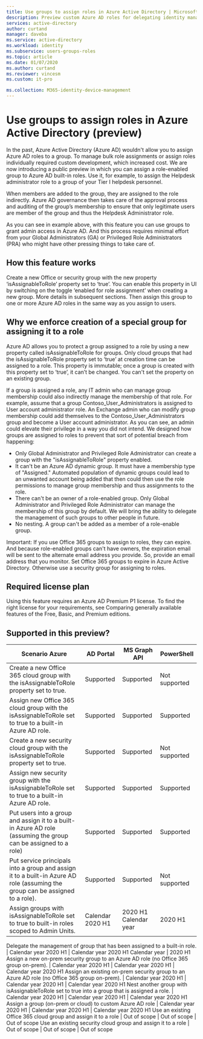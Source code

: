 ```yaml
---
title: Use groups to assign roles in Azure Active Directory | Microsoft Docs
description: Preview custom Azure AD roles for delegating identity management. Manage Azure roles in the Azure portal, PowerShell, or Graph API.
services: active-directory
author: curtand
manager: daveba
ms.service: active-directory
ms.workload: identity
ms.subservice: users-groups-roles
ms.topic: article
ms.date: 01/07/2020
ms.author: curtand
ms.reviewer: vincesm
ms.custom: it-pro

ms.collection: M365-identity-device-management
---
```


# Use groups to assign roles in Azure Active Directory (preview)

In the past, Azure Active Directory (Azure AD) wouldn't allow you to assign Azure AD roles to a group. To manage bulk role assignments or assign roles individually required custom development, which increased cost. We are now introducing a public preview in which you can assign a role-enabled group to Azure AD built-in roles. Use it, for example, to assign the Helpdesk administrator role to a group of your Tier I helpdesk personnel.

When members are added to the group, they are assigned to the role indirectly. Azure AD governance then takes care of the approval process and auditing of the group’s membership to ensure that only legitimate users are member of the group and thus the Helpdesk Administrator role.

As you can see in example above, with this feature you can use groups to grant admin access in Azure AD. And this process requires minimal effort from your Global Administrators (GA) or Privileged Role Administrators (PRA) who might have other pressing things to take care of.

## How this feature works

Create a new Office or security group with the new property ‘isAssignableToRole’ property set to ‘true’. You can enable this property in UI by switching on the toggle ‘enabled for role assignment’ when creating a new group. More details in subsequent sections. Then assign this group to one or more Azure AD roles in the same way as you assign to users.

## Why we enforce creation of a special group for assigning it to a role

Azure AD allows you to protect a group assigned to a role by using a new property called isAssignableToRole for groups. Only cloud groups that had the isAssignableToRole property set to ‘true’ at creation time can be assigned to a role. This property is immutable; once a group is created with this property set to ‘true’, it can’t be changed. You can't set the property on an existing group.

If a group is assigned a role, any IT admin who can manage group membership could also indirectly manage the membership of that role. For example, assume that a group Contoso_User_Administrators is assigned to User account administrator role. An Exchange admin who can modify group membership could add themselves to the Contoso_User_Administrators group and become a User account administrator. As you can see, an admin could elevate their privilege in a way you did not intend. We designed how groups are assigned to roles to prevent that sort of potential breach from happening:

- Only Global Administrator and Privileged Role Administrator can create a group with the "isAssignableToRole" property enabled.
- It can't be an Azure AD dynamic group. It must have a membership type of "Assigned." Automated population of dynamic groups could lead to an unwanted account being added that then could then use the role permissions to manage group membership and thus assignments to the role.
- There can't be an owner of a role-enabled group. Only Global Administrator and Privileged Role Administrator can manage the membership of this group by default. We will bring the ability to delegate the management of such groups to other people in future.
- No nesting. A group can't be added as a member of a role-enable group.

Important: If you use Office 365 groups to assign to roles, they can expire. And because role-enabled  groups can't have owners, the expiration email will be sent to the alternate email address you provide. So, provide an email address that you monitor. Set Office 365 groups to expire in Azure Active Directory. Otherwise use a security group for assigning to roles.

## Required license plan 

Using this feature requires an Azure AD Premium P1 license. To find the right license for your requirements, see Comparing generally available features of the Free, Basic, and Premium editions. 

## Supported in this preview?

Scenario Azure | AD Portal | MS Graph API | PowerShell
-------------- | --------- | --------- | -------
Create a new Office 365 cloud group with the isAssignableToRole property set to true. | Supported | Supported | Not supported
Assign new Office 365 cloud group with the isAssignableToRole set to true to a built-in Azure AD role.  | Supported | Supported  | Supported
Create a new security cloud group with the isAssignableToRole property set to true.  | Supported  | Supported  | Not supported
Assign new security group with the isAssignableToRole set to true to a built-in Azure AD role.  | Supported  | Supported  | Supported
Put users into a group and assign it to a built-in Azure AD role (assuming the group can be assigned to a role)  | Supported  | Supported  | Supported
Put service principals into a group and assign it to a built-in Azure AD role (assuming the group can be assigned to a role). | Supported  | Supported  | Not supported
Assign groups with isAssignableToRole set to true to built-in roles scoped to Admin Units.  | Calendar 2020 H1  | 2020 H1 Calendar year  | 2020 H1
Delegate the management of group that has been 
assigned to a built-in role.  | Calendar year 2020 H1  | Calendar year 2020 H1 Calendar year  | 2020 H1
Assign a new on-prem security group to an Azure AD role (no Office 365 group on-prem).  | Calendar year 2020 H1  | Calendar year 2020 H1  | Calendar year 2020 H1
Assign an existing on-prem security group to an Azure AD role (no Office 365 group on-prem).  | Calendar year 2020 H1  | Calendar year 2020 H1  | Calendar year 2020 H1
Nest another group with isAssignableToRole set to 
true into a group that is assigned a role.  | Calendar year 2020 H1  | Calendar year 2020 H1  | Calendar year 2020 H1
Assign a group (on-prem or cloud) to custom Azure AD role  | Calendar year 2020 H1  | Calendar year 2020 H1  | Calendar year 2020 H1
Use an existing Office 365 cloud group and assign it to a role  | Out of scope  | Out of scope  | Out of scope
Use an existing security cloud group and assign it to a role | Out of scope  | Out of scope  | Out of scope


